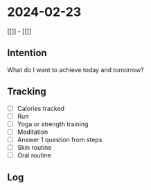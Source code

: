 # 2024-02-23

[[]] - [[]]

## Intention

What do I want to achieve today and tomorrow?

## Tracking

- [ ] Calories tracked
- [ ] Run
- [ ] Yoga or strength training
- [ ] Meditation
- [ ] Answer 1 question from steps
- [ ] Skin routine
- [ ] Oral routine

## Log
